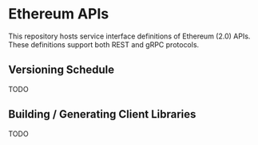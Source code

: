 # Ethereum APIs

This repository hosts service interface definitions of Ethereum (2.0) APIs.
These definitions support both REST and gRPC protocols. 

## Versioning Schedule

TODO

## Building / Generating Client Libraries

TODO